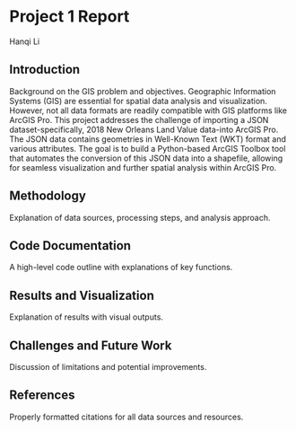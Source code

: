 # Project 1 Report
Hanqi Li


## Introduction
Background on the GIS problem and objectives.
Geographic Information Systems (GIS) are essential for spatial data analysis and visualization. However, not
all data formats are readily compatible with GIS platforms like ArcGIS Pro. This project addresses the
challenge of importing a JSON dataset-specifically, 2018 New Orleans Land Value data-into ArcGIS Pro. The
JSON data contains geometries in Well-Known Text (WKT) format and various attributes. The goal is to build
a Python-based ArcGIS Toolbox tool that automates the conversion of this JSON data into a shapefile,
allowing for seamless visualization and further spatial analysis within ArcGIS Pro.

## Methodology
Explanation of data sources, processing steps, and analysis approach.
## Code Documentation
A high-level code outline with explanations of key functions.
## Results and Visualization
Explanation of results with visual outputs.
## Challenges and Future Work
Discussion of limitations and potential improvements.
## References
Properly formatted citations for all data sources and resources.